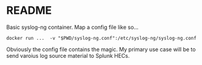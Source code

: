 # README

Basic syslog-ng container. Map a config file like so...

```
docker run ...  -v "$PWD/syslog-ng.conf":/etc/syslog-ng/syslog-ng.conf
```

Obviously the config file contains the magic. My primary use case will be to send varoius log source material to Splunk HECs.

